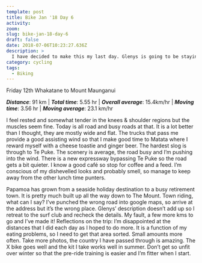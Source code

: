 ```yaml
---
template: post
title: Bike Jan '18 Day 6
activity:
zoom:
slug: bike-jan-18-day-6
draft: false
date: 2018-07-06T10:23:27.636Z
description: >
  I have decided to make this my last day. Glenys is going to be staying near The Mount and there is room for me. She has my bike rack and clean clothes and it will be nice to see her again. Because of our people filled lives we have to be intentional to get space, which she is doing. Steve is heading into Ohope this morning, so this time I deal to the pride and accept a lift to the top of the hill above Whakatane.
category: cycling
tags:
  - Biking
---
```


Friday 12th
Whakatane to Mount Maunganui

**_Distance_**: 91 km | 
**_Total time_**: 5.55 hr | **_Overall average_**: 15.4km/hr | 
**_Moving time_**: 3.56 hr | **_Moving average_**: 23.1 km/hr

I feel rested and somewhat tender in the knees & shoulder regions but the muscles seem fine. Today is all road and busy roads at that. It is a lot better than I thought, they are mostly wide and flat. The trucks that pass me provide a good assisting wind so that I make good time to Matata where I reward myself with a cheese toastie and ginger beer. The hardest slog is through to Te Puke. The scenery is average, the road busy and I’m pushing into the wind. There is a new expressway bypassing Te Puke so the road gets a bit quieter. I know a good café so stop for coffee and a feed. I’m conscious of my dishevelled looks and probably smell, so manage to keep away from the other lunch time punters.

Papamoa has grown from a seaside holiday destination to a busy retirement town. It is pretty much built up all the way down to The Mount. Town riding, what can I say? I’ve punched the wrong road into google maps, so arrive at the address but it’s the wrong place. Glenys’ description doesn’t add up so I retreat to the surf club and recheck the details. My fault, a few more kms to go and I’ve made it!
Reflections on the trip:
I’m disappointed at the distances that I did each day as I hoped to do more. It is a function of my eating problems, so I need to get that area sorted. Small amounts more often.
Take more photos, the country I have passed through is amazing.
The X bike goes well and the kit I take works well in summer.
Don’t get so unfit over winter so that the pre-ride training is easier and I’m fitter when I start.
